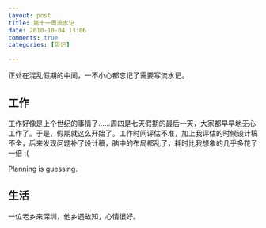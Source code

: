 ```yaml
---
layout: post
title: 第十一周流水记
date: 2010-10-04 13:06
comments: true
categories: [周记]

---
```


正处在混乱假期的中间，一不小心都忘记了需要写流水记。
<h2>工作</h2>
工作好像是上个世纪的事情了……周四是七天假期的最后一天，大家都早早地无心工作了。于是，假期就这么开始了。工作时间评估不准，加上我评估的时候设计稿不全，后来发现问题补了设计稿，脑中的布局都乱了，耗时比我想象的几乎多花了一倍 :(

Planning is guessing.
<h2>生活</h2>
一位老乡来深圳，他乡遇故知，心情很好。

